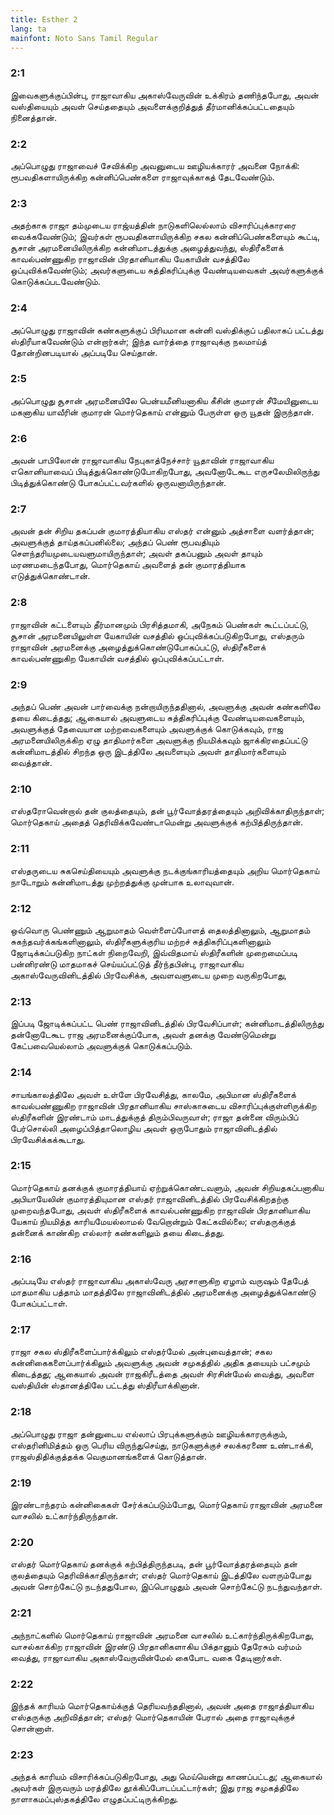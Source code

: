 ```yaml
---
title: Esther 2
lang: ta
mainfont: Noto Sans Tamil Regular
---
```


###  2:1

இவைகளுக்குப்பின்பு, ராஜாவாகிய அகாஸ்வேருவின் உக்கிரம் தணிந்தபோது, அவன் வஸ்தியையும் அவள் செய்ததையும் அவளைக்குறித்துத் தீர்மானிக்கப்பட்டதையும் நினைத்தான்.

###  2:2

அப்பொழுது ராஜாவைச் சேவிக்கிற அவனுடைய ஊழியக்காரர் அவனை நோக்கி: ரூபவதிகளாயிருக்கிற கன்னிப்பெண்களை ராஜாவுக்காகத் தேடவேண்டும்.

###  2:3

அதற்காக ராஜா தம்முடைய ராஜ்யத்தின் நாடுகளிலெல்லாம் விசாரிப்புக்காரரை வைக்கவேண்டும்; இவர்கள் ரூபவதிகளாயிருக்கிற சகல கன்னிப்பெண்களையும் கூட்டி, சூசான் அரமனையிலிருக்கிற கன்னிமாடத்துக்கு அழைத்துவந்து, ஸ்திரீகளைக் காவல்பண்ணுகிற ராஜாவின் பிரதானியாகிய யேகாயின் வசத்திலே ஒப்புவிக்கவேண்டும்; அவர்களுடைய சுத்திகரிப்புக்கு வேண்டியவைகள் அவர்களுக்குக் கொடுக்கப்படவேண்டும்.

###  2:4

அப்பொழுது ராஜாவின் கண்களுக்குப் பிரியமான கன்னி வஸ்திக்குப் பதிலாகப் பட்டத்து ஸ்திரீயாகவேண்டும் என்றார்கள்; இந்த வார்த்தை ராஜாவுக்கு நலமாய்த் தோன்றினபடியால் அப்படியே செய்தான்.

###  2:5

அப்பொழுது சூசான் அரமனையிலே பென்யமீனியனாகிய கீசின் குமாரன் சீமேயினுடைய மகனாகிய யாவீரின் குமாரன் மொர்தெகாய் என்னும் பேருள்ள ஒரு யூதன் இருந்தான்.

###  2:6

அவன் பாபிலோன் ராஜாவாகிய நேபுகாத்நேச்சார் யூதாவின் ராஜாவாகிய எகொனியாவைப் பிடித்துக்கொண்டுபோகிறபோது, அவனோடேகூட எருசலேமிலிருந்து பிடித்துக்கொண்டு போகப்பட்டவர்களில் ஒருவனாயிருந்தான்.

###  2:7

அவன் தன் சிறிய தகப்பன் குமாரத்தியாகிய எஸ்தர் என்னும் அத்சாளை வளர்த்தான்; அவளுக்குத் தாய்தகப்பனில்லை; அந்தப் பெண் ரூபவதியும் செளந்தரியமுடையவளுமாயிருந்தாள்; அவள் தகப்பனும் அவள் தாயும் மரணமடைந்தபோது, மொர்தெகாய் அவளைத் தன் குமாரத்தியாக எடுத்துக்கொண்டான்.

###  2:8

ராஜாவின் கட்டளையும் தீர்மானமும் பிரசித்தமாகி, அநேகம் பெண்கள் கூட்டப்பட்டு, சூசான் அரமனையிலுள்ள யேகாயின் வசத்தில் ஒப்புவிக்கப்படுகிறபோது, எஸ்தரும் ராஜாவின் அரமனைக்கு அழைத்துக்கொண்டுபோகப்பட்டு, ஸ்திரீகளைக் காவல்பண்ணுகிற யேகாயின் வசத்தில் ஒப்புவிக்கப்பட்டாள்.

###  2:9

அந்தப் பெண் அவன் பார்வைக்கு நன்றாயிருந்ததினால், அவளுக்கு அவன் கண்களிலே தயை கிடைத்தது; ஆகையால் அவளுடைய சுத்திகரிப்புக்கு வேண்டியவைகளையும், அவளுக்குத் தேவையான மற்றவைகளையும் அவளுக்குக் கொடுக்கவும், ராஜ அரமனையிலிருக்கிற ஏழு தாதிமார்களை அவளுக்கு நியமிக்கவும் ஜாக்கிரதைப்பட்டு கன்னிமாடத்தில் சிறந்த ஒரு இடத்திலே அவளையும் அவள் தாதிமார்களையும் வைத்தான்.

###  2:10

எஸ்தரோவென்றால் தன் குலத்தையும், தன் பூர்வோத்தரத்தையும் அறிவிக்காதிருந்தாள்; மொர்தெகாய் அதைத் தெரிவிக்கவேண்டாமென்று அவளுக்குக் கற்பித்திருந்தான்.

###  2:11

எஸ்தருடைய சுகசெய்தியையும் அவளுக்கு நடக்குங்காரியத்தையும் அறிய மொர்தெகாய் நாடோறும் கன்னிமாடத்து முற்றத்துக்கு முன்பாக உலாவுவான்.

###  2:12

ஒவ்வொரு பெண்ணும் ஆறுமாதம் வெள்ளைப்போளத் தைலத்தினாலும், ஆறுமாதம் சுகந்தவர்க்கங்களினாலும், ஸ்திரீகளுக்குரிய மற்றச் சுத்திகரிப்புகளினாலும் ஜோடிக்கப்படுகிற நாட்கள் நிறைவேறி, இவ்விதமாய் ஸ்திரீகளின் முறைமைப்படி பன்னிரண்டு மாதமாகச் செய்யப்பட்டுத் தீர்ந்தபின்பு, ராஜாவாகிய அகாஸ்வேருவினிடத்தில் பிரவேசிக்க, அவளவளுடைய முறை வருகிறபோது,

###  2:13

இப்படி ஜோடிக்கப்பட்ட பெண் ராஜாவினிடத்தில் பிரவேசிப்பாள்; கன்னிமாடத்திலிருந்து தன்னோடேகூட ராஜ அரமனைக்குப்போக, அவள் தனக்கு வேண்டுமென்று கேட்பவையெல்லாம் அவளுக்குக் கொடுக்கப்படும்.

###  2:14

சாயங்காலத்திலே அவள் உள்ளே பிரவேசித்து, காலமே, அபிமான ஸ்திரீகளைக் காவல்பண்ணுகிற ராஜாவின் பிரதானியாகிய சாஸ்காசுடைய விசாரிப்புக்குள்ளிருக்கிற ஸ்திரீகளின் இரண்டாம் மாடத்துக்குத் திரும்பிவருவாள்; ராஜா தன்னை விரும்பிப் பேர்சொல்லி அழைப்பித்தாலொழிய அவள் ஒருபோதும் ராஜாவினிடத்தில் பிரவேசிக்கக்கூடாது.

###  2:15

மொர்தெகாய் தனக்குக் குமாரத்தியாய் ஏற்றுக்கொண்டவளும், அவன் சிறியதகப்பனாகிய அபியாயேலின் குமாரத்தியுமான எஸ்தர் ராஜாவினிடத்தில் பிரவேசிக்கிறதற்கு முறைவந்தபோது, அவள் ஸ்திரீகளைக் காவல்பண்ணுகிற ராஜாவின் பிரதானியாகிய யேகாய் நியமித்த காரியமேயல்லாமல் வேறொன்றும் கேட்கவில்லை; எஸ்தருக்குத் தன்னைக் காண்கிற எல்லார் கண்களிலும் தயை கிடைத்தது.

###  2:16

அப்படியே எஸ்தர் ராஜாவாகிய அகாஸ்வேரு அரசாளுகிற ஏழாம் வருஷம் தேபேத் மாதமாகிய பத்தாம் மாதத்திலே ராஜாவினிடத்தில் அரமனைக்கு அழைத்துக்கொண்டு போகப்பட்டாள்.

###  2:17

ராஜா சகல ஸ்திரீகளைப்பார்க்கிலும் எஸ்தர்மேல் அன்புவைத்தான்; சகல கன்னிகைகளைப்பார்க்கிலும் அவளுக்கு அவன் சமுகத்தில் அதிக தயையும் பட்சமும் கிடைத்தது; ஆகையால் அவன் ராஜகிரீடத்தை அவள் சிரசின்மேல் வைத்து, அவளை வஸ்தியின் ஸ்தானத்திலே பட்டத்து ஸ்திரீயாக்கினான்.

###  2:18

அப்பொழுது ராஜா தன்னுடைய எல்லாப் பிரபுக்களுக்கும் ஊழியக்காரருக்கும், எஸ்தரினிமித்தம் ஒரு பெரிய விருந்துசெய்து, நாடுகளுக்குச் சலக்கரணை உண்டாக்கி, ராஜஸ்திதிக்குத்தக்க வெகுமானங்களைக் கொடுத்தான்.

###  2:19

இரண்டாந்தரம் கன்னிகைகள் சேர்க்கப்படும்போது, மொர்தெகாய் ராஜாவின் அரமனை வாசலில் உட்கார்ந்திருந்தான்.

###  2:20

எஸ்தர் மொர்தெகாய் தனக்குக் கற்பித்திருந்தபடி, தன் பூர்வோத்தரத்தையும் தன் குலத்தையும் தெரிவிக்காதிருந்தாள்; எஸ்தர் மொர்தெகாய் இடத்திலே வளரும்போது அவன் சொற்கேட்டு நடந்ததுபோல, இப்பொழுதும் அவன் சொற்கேட்டு நடந்துவந்தாள்.

###  2:21

அந்நாட்களில் மொர்தெகாய் ராஜாவின் அரமனை வாசலில் உட்கார்ந்திருக்கிறபோது, வாசல்காக்கிற ராஜாவின் இரண்டு பிரதானிகளாகிய பிக்தானும் தேரேசும் வர்மம் வைத்து, ராஜாவாகிய அகாஸ்வேருவின்மேல் கைபோட வகை தேடினார்கள்.

###  2:22

இந்தக் காரியம் மொர்தெகாய்க்குத் தெரியவந்ததினால், அவன் அதை ராஜாத்தியாகிய எஸ்தருக்கு அறிவித்தான்; எஸ்தர் மொர்தெகாயின் பேரால் அதை ராஜாவுக்குச் சொன்னாள்.

###  2:23

அந்தக் காரியம் விசாரிக்கப்படுகிறபோது, அது மெய்யென்று காணப்பட்டது; ஆகையால் அவர்கள் இருவரும் மரத்திலே தூக்கிப்போடப்பட்டார்கள்; இது ராஜ சமுகத்திலே நாளாகமப்புஸ்தகத்திலே எழுதப்பட்டிருக்கிறது.

